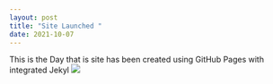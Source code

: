 ```yaml
---
layout: post
title: "Site Launched "
date: 2021-10-07
---
```


This is the Day that is site has been created using GitHub Pages with integrated Jekyl
![](https://www.google.com/url?sa=i&url=https%3A%2F%2Fwww.irishtimes.com%2Fculture%2Ftv-radio-web%2Ftake-note-stephen-donnelly-the-thumbs-up-emoji-is-the-most-passive-aggressive-of-all-1.4473009&psig=AOvVaw3TdJH8RGPSaTI4x118m8dN&ust=1633866918582000&source=images&cd=vfe&ved=0CAsQjRxqFwoTCPj1-92ivfMCFQAAAAAdAAAAABAD)
